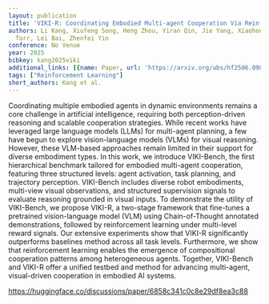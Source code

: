 ```yaml
---
layout: publication
title: 'VIKI-R: Coordinating Embodied Multi-agent Cooperation Via Reinforcement Learning'
authors: Li Kang, Xiufeng Song, Heng Zhou, Yiran Qin, Jie Yang, Xiaohong Liu, Philip
  Torr, Lei Bai, Zhenfei Yin
conference: No Venue
year: 2025
bibkey: kang2025viki
additional_links: [{name: Paper, url: 'https://arxiv.org/abs/hf2506.09049'}]
tags: ["Reinforcement Learning"]
short_authors: Kang et al.
---
```

Coordinating multiple embodied agents in dynamic environments remains a core challenge in artificial intelligence, requiring both perception-driven reasoning and scalable cooperation strategies. While recent works have leveraged large language models (LLMs) for multi-agent planning, a few have begun to explore vision-language models (VLMs) for visual reasoning. However, these VLM-based approaches remain limited in their support for diverse embodiment types. In this work, we introduce VIKI-Bench, the first hierarchical benchmark tailored for embodied multi-agent cooperation, featuring three structured levels: agent activation, task planning, and trajectory perception. VIKI-Bench includes diverse robot embodiments, multi-view visual observations, and structured supervision signals to evaluate reasoning grounded in visual inputs. To demonstrate the utility of VIKI-Bench, we propose VIKI-R, a two-stage framework that fine-tunes a pretrained vision-language model (VLM) using Chain-of-Thought annotated demonstrations, followed by reinforcement learning under multi-level reward signals. Our extensive experiments show that VIKI-R significantly outperforms baselines method across all task levels. Furthermore, we show that reinforcement learning enables the emergence of compositional cooperation patterns among heterogeneous agents. Together, VIKI-Bench and VIKI-R offer a unified testbed and method for advancing multi-agent, visual-driven cooperation in embodied AI systems.

https://huggingface.co/discussions/paper/6858c341c0c8e29df8ea3c88